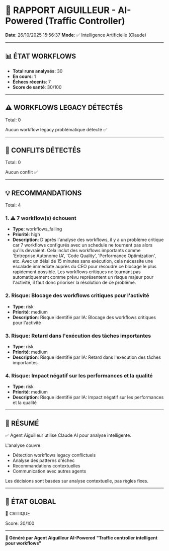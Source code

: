 # 🚦 RAPPORT AIGUILLEUR - AI-Powered (Traffic Controller)

**Date**: 26/10/2025 15:56:37
**Mode**: ✅ Intelligence Artificielle (Claude)

---

## 📊 ÉTAT WORKFLOWS

- **Total runs analysés**: 30
- **En cours**: 1
- **Échecs récents**: 7
- **Score de santé**: 30/100

---

## ⚠️  WORKFLOWS LEGACY DÉTECTÉS

Total: 0



Aucun workflow legacy problématique détecté ✅

---

## 🚨 CONFLITS DÉTECTÉS

Total: 0

Aucun conflit ✅

---

## 💡 RECOMMANDATIONS

Total: 4


### 1. ⚠️ 7 workflow(s) échouent

- **Type**: workflows_failing
- **Priorité**: high
- **Description**: D'après l'analyse des workflows, il y a un problème critique car 7 workflows configurés avec un schedule ne tournent pas alors qu'ils devraient. Cela inclut des workflows importants comme 'Entreprise Autonome IA', 'Code Quality', 'Performance Optimization', etc. Avec un délai de 15 minutes sans exécution, cela nécessite une escalade immédiate auprès du CEO pour résoudre ce blocage le plus rapidement possible. Les workflows critiques ne tournant pas automatiquement comme prévu représentent un risque majeur pour l'activité, il faut donc prioriser la résolution de ce problème.


### 2. Risque: Blocage des workflows critiques pour l'activité

- **Type**: risk
- **Priorité**: medium
- **Description**: Risque identifié par IA: Blocage des workflows critiques pour l'activité


### 3. Risque: Retard dans l'exécution des tâches importantes

- **Type**: risk
- **Priorité**: medium
- **Description**: Risque identifié par IA: Retard dans l'exécution des tâches importantes


### 4. Risque: Impact négatif sur les performances et la qualité

- **Type**: risk
- **Priorité**: medium
- **Description**: Risque identifié par IA: Impact négatif sur les performances et la qualité




---

## 🎯 RÉSUMÉ

✅ Agent Aiguilleur utilise Claude AI pour analyse intelligente.

L'analyse couvre:
- Détection workflows legacy conflictuels
- Analyse des patterns d'échec
- Recommandations contextuelles
- Communication avec autres agents

Les décisions sont basées sur analyse contextuelle, pas règles fixes.

---

## 🔄 ÉTAT GLOBAL

🔴 CRITIQUE

Score: 30/100

---

**🚦 Généré par Agent Aiguilleur AI-Powered**
**"Traffic controller intelligent pour workflows"**
